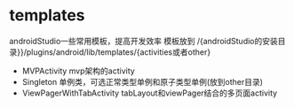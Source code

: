 # templates
androidStudio一些常用模板，提高开发效率
模板放到 /{androidStudio的安装目录}}/plugins/android/lib/templates/{activities或者other}
- MVPActivity mvp架构的activity
- Singleton 单例类，可选正常类型单例和原子类型单例(放到other目录)
- ViewPagerWithTabActivity tabLayout和viewPager结合的多页面activity